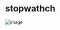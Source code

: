 # stopwathch
 ![image](https://user-images.githubusercontent.com/60910265/152409931-2d388348-cbfe-46b6-bc3c-d196c9c11cd1.png)
